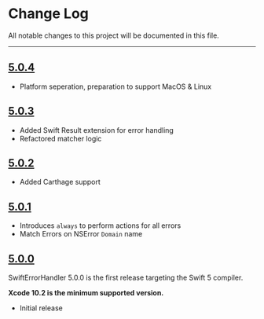 # Change Log
All notable changes to this project will be documented in this file.

---
## [5.0.4](https://github.com/stefanrenne/SwiftErrorHandler/releases/tag/5.0.4)

* Platform seperation, preparation to support MacOS & Linux

## [5.0.3](https://github.com/stefanrenne/SwiftErrorHandler/releases/tag/5.0.3)

* Added Swift Result extension for error handling
* Refactored matcher logic

## [5.0.2](https://github.com/stefanrenne/SwiftErrorHandler/releases/tag/5.0.2)

* Added Carthage support

## [5.0.1](https://github.com/stefanrenne/SwiftErrorHandler/releases/tag/5.0.1)

* Introduces `always` to perform actions for all errors
* Match Errors on NSError `Domain` name

## [5.0.0](https://github.com/stefanrenne/SwiftErrorHandler/releases/tag/5.0.0)

SwiftErrorHandler 5.0.0 is the first release targeting the Swift 5 compiler.

**Xcode 10.2 is the minimum supported version.**

* Initial release
